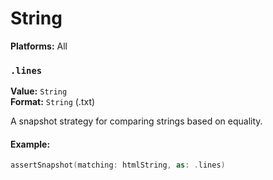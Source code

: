 # String

**Platforms:** All

### `.lines`

**Value:** `String`
<br>
**Format:** `String` (.txt)

A snapshot strategy for comparing strings based on equality.

#### Example:

``` swift
assertSnapshot(matching: htmlString, as: .lines)
```
